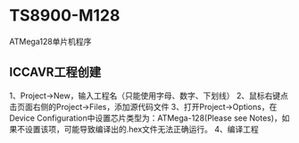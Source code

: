 # TS8900-M128
ATMega128单片机程序

## ICCAVR工程创建
1、Project->New，输入工程名（只能使用字母、数字、下划线）
2、鼠标右键点击页面右侧的Project->Files，添加源代码文件
3、打开Project->Options，在Device Configuration中设置芯片类型为：ATMega-128(Please see Notes)，如果不设置该项，可能导致编译出的.hex文件无法正确运行。
4、编译工程
